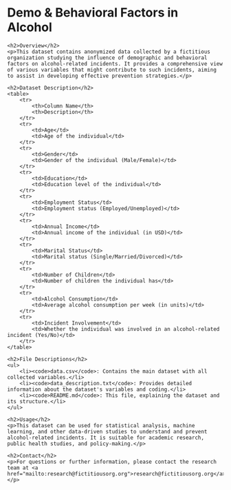 <!DOCTYPE html>
<html lang="en">
<head>
    <meta charset="UTF-8">
    <meta name="viewport" content="width=device-width, initial-scale=1.0">
    <title>Dataset README</title>
</head>
<body>
    <h1>Demo & Behavioral Factors in Alcohol</h1>

    <h2>Overview</h2>
    <p>This dataset contains anonymized data collected by a fictitious organization studying the influence of demographic and behavioral factors on alcohol-related incidents. It provides a comprehensive view of various variables that might contribute to such incidents, aiming to assist in developing effective prevention strategies.</p>

    <h2>Dataset Description</h2>
    <table>
        <tr>
            <th>Column Name</th>
            <th>Description</th>
        </tr>
        <tr>
            <td>Age</td>
            <td>Age of the individual</td>
        </tr>
        <tr>
            <td>Gender</td>
            <td>Gender of the individual (Male/Female)</td>
        </tr>
        <tr>
            <td>Education</td>
            <td>Education level of the individual</td>
        </tr>
        <tr>
            <td>Employment Status</td>
            <td>Employment status (Employed/Unemployed)</td>
        </tr>
        <tr>
            <td>Annual Income</td>
            <td>Annual income of the individual (in USD)</td>
        </tr>
        <tr>
            <td>Marital Status</td>
            <td>Marital status (Single/Married/Divorced)</td>
        </tr>
        <tr>
            <td>Number of Children</td>
            <td>Number of children the individual has</td>
        </tr>
        <tr>
            <td>Alcohol Consumption</td>
            <td>Average alcohol consumption per week (in units)</td>
        </tr>
        <tr>
            <td>Incident Involvement</td>
            <td>Whether the individual was involved in an alcohol-related incident (Yes/No)</td>
        </tr>
    </table>

    <h2>File Descriptions</h2>
    <ul>
        <li><code>data.csv</code>: Contains the main dataset with all collected variables.</li>
        <li><code>data_description.txt</code>: Provides detailed information about the dataset's variables and coding.</li>
        <li><code>README.md</code>: This file, explaining the dataset and its structure.</li>
    </ul>

    <h2>Usage</h2>
    <p>This dataset can be used for statistical analysis, machine learning, and other data-driven studies to understand and prevent alcohol-related incidents. It is suitable for academic research, public health studies, and policy-making.</p>

    <h2>Contact</h2>
    <p>For questions or further information, please contact the research team at <a href="mailto:research@fictitiousorg.org">research@fictitiousorg.org</a>.</p>
</body>
</html>
